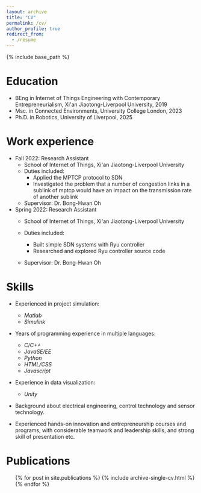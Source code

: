 ```yaml
---
layout: archive
title: "CV"
permalink: /cv/
author_profile: true
redirect_from:
  - /resume
---
```


{% include base_path %}

Education
======
* BEng in Internet of Things Engineering with Contemporary Entrepreneurialism, Xi'an Jiaotong-Liverpool University, 2019
* Msc. in Connected Environments, University College London, 2023
* Ph.D. in Robotics, University of Liverpool, 2025

Work experience
======
* Fall 2022: Research Assistant
  * School of Internet of Things, Xi'an Jiaotong-Liverpool University
  * Duties included: 
    * Applied the MPTCP protocol to SDN
    * Investigated the problem that a number of congestion links in a sublink of mptcp would have an impact on the transmission rate of  another sublink
  * Supervisor: Dr. Bong-Hwan Oh
* Spring 2022: Research Assistant
  * School of Internet of Things, Xi'an Jiaotong-Liverpool University
  * Duties included:
    * Built simple SDN systems with Ryu controller
    * Researched and explored Ryu controller source code
  
  * Supervisor: Dr. Bong-Hwan Oh
  
Skills
======
* Experienced in project simulation: 
  * <I>Matlab</I>
  * <I>Simulink</I>
* Years of programming experience in multiple languages:
  * <I>C/C++</I>
  * <I>JavaSE/EE</I>
  * <I>Python</I>
  * <I>HTML/CSS</I>
  * <I>Javascript</I>
* Experience in data visualization: 
  * <I>Unity</I>

* Background about electrical engineering, control technology and sensor technology.
  
* Experienced hands-on innovation and entrepreneurship courses and programs, with considerable teamwork and leadership skills,  and strong skill of presentation etc.

Publications
======
  <ul>{% for post in site.publications %}
    {% include archive-single-cv.html %}
  {% endfor %}</ul>
